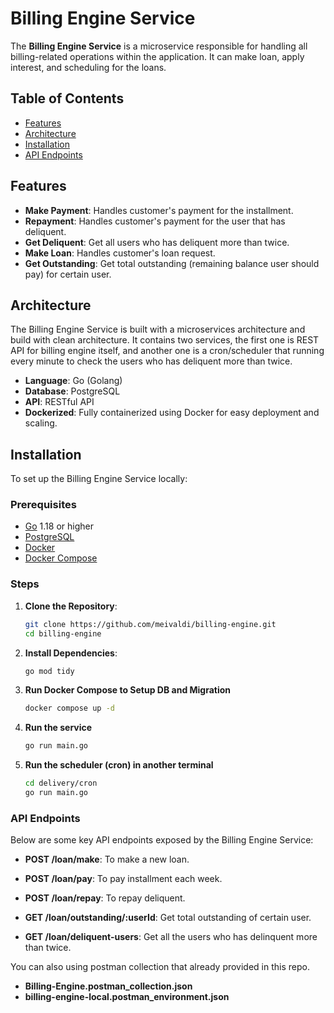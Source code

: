 # Billing Engine Service

The **Billing Engine Service** is a microservice responsible for handling all billing-related operations within the application. It can make loan, apply interest, and scheduling for the loans.

## Table of Contents

- [Features](#features)
- [Architecture](#architecture)
- [Installation](#installation)
- [API Endpoints](#api-endpoints)

## Features

- **Make Payment**: Handles customer's payment for the installment.
- **Repayment**: Handles customer's payment for the user that has deliquent.
- **Get Deliquent**: Get all users who has deliquent more than twice.
- **Make Loan**: Handles customer's loan request.
- **Get Outstanding**: Get total outstanding (remaining balance user should pay) for certain user.

## Architecture

The Billing Engine Service is built with a microservices architecture and build with clean architecture. It contains two services, the first one is REST API for billing engine itself, and another one is a cron/scheduler that running every minute to check the users who has deliquent more than twice.

- **Language**: Go (Golang)
- **Database**: PostgreSQL
- **API**: RESTful API
- **Dockerized**: Fully containerized using Docker for easy deployment and scaling.

## Installation

To set up the Billing Engine Service locally:

### Prerequisites

- [Go](https://golang.org/doc/install) 1.18 or higher
- [PostgreSQL](https://www.postgresql.org/download/)
- [Docker](https://docs.docker.com/get-docker/)
- [Docker Compose](https://docs.docker.com/compose/install/)

### Steps

1. **Clone the Repository**:

   ```bash
   git clone https://github.com/meivaldi/billing-engine.git
   cd billing-engine

2. **Install Dependencies**:

   ```bash
   go mod tidy

3. **Run Docker Compose to Setup DB and Migration**

    ```bash
    docker compose up -d

4. **Run the service**

    ```bash
    go run main.go

5. **Run the scheduler (cron) in another terminal**

    ```bash
    cd delivery/cron
    go run main.go


### API Endpoints

Below are some key API endpoints exposed by the Billing Engine Service:

- **POST /loan/make**: To make a new loan.
- **POST /loan/pay**: To pay installment each week.
- **POST /loan/repay**: To repay deliquent.

- **GET /loan/outstanding/:userId**: Get total outstanding of certain user.
- **GET /loan/deliquent-users**: Get all the users who has delinquent more than twice.

You can also using postman collection that already provided in this repo.
- **Billing-Engine.postman_collection.json**
- **billing-engine-local.postman_environment.json**
